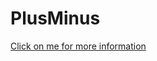 # PlusMinus
[Click on me for more information ](https://www.hackerrank.com/challenges/plus-minus/problem) 